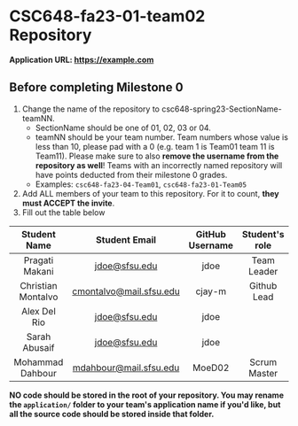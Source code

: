# CSC648-fa23-01-team02 Repository

**Application URL: <https://example.com>**

## Before completing Milestone 0

1. Change the name of the repository to csc648-spring23-SectionName-teamNN.
   - SectionName should be one of 01, 02, 03 or 04.
   - teamNN should be your team number. Team numbers whose value is less than
     10, please pad with a 0 (e.g. team 1 is Team01 team 11 is Team11). Please
     make sure to also **remove the username from the repository as well**!
     Teams with an incorrectly named repository will have points deducted from
     their milestone 0 grades.
   - Examples: `csc648-fa23-04-Team01`, `csc648-fa23-01-Team05`
2. Add ALL members of your team to this repository. For it to count, **they must
   ACCEPT the invite**.
3. Fill out the table below

| Student Name | Student Email | GitHub Username | Student's role |
| :----------: | :-----------: | :-------------: | :------------: |
|   Pragati Makani   | jdoe@sfsu.edu |      jdoe       |  Team Leader   |
|   Christian Montalvo   | cmontalvo@mail.sfsu.edu |      cjay-m       |  Github Lead   |
|   Alex Del Rio   | jdoe@sfsu.edu |      jdoe       |     |
|   Sarah Abusaif   | jdoe@sfsu.edu |      jdoe       |    |
|   Mohammad Dahbour   | mdahbour@mail.sfsu.edu |      MoeD02       |  Scrum Master   |

**NO code should be stored in the root of your repository. You may rename the
`application/` folder to your team's application name if you'd like, but all the
source code should be stored inside that folder.**
